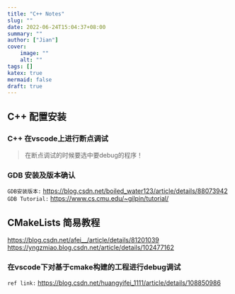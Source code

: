 ```yaml
---
title: "C++ Notes"
slug: ""
date: 2022-06-24T15:04:37+08:00
summary: ""
author: ["Jian"]
cover:
    image: ""
    alt: ""
tags: []
katex: true
mermaid: false
draft: true
---
```


## C++ 配置安装

### C++ 在vscode上进行断点调试

> 在断点调试的时候要选中要debug的程序！

### GDB 安装及版本确认
`GDB安装版本:` https://blog.csdn.net/boiled_water123/article/details/88073942
`GDB Tutorial:` https://www.cs.cmu.edu/~gilpin/tutorial/

## CMakeLists 简易教程
https://blog.csdn.net/afei__/article/details/81201039
https://yngzmiao.blog.csdn.net/article/details/102477162

### 在vscode下对基于cmake构建的工程进行debug调试
`ref link:` https://blog.csdn.net/huangyifei_1111/article/details/108850986
